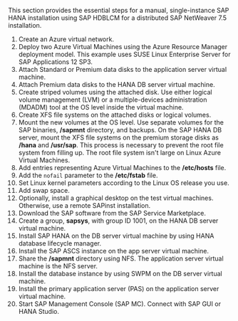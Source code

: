 This section provides the essential steps for a manual, single-instance SAP HANA installation using SAP HDBLCM for a distributed SAP NetWeaver 7.5 installation.

1. Create an Azure virtual network.
2. Deploy two Azure Virtual Machines using the Azure Resource Manager deployment model. This example uses SUSE Linux Enterprise Server for SAP Applications 12 SP3.
3. Attach Standard or Premium data disks to the application server virtual machine.
4. Attach Premium data disks to the HANA DB server virtual machine.
5. Create striped volumes using the attached disk. Use either logical volume management (LVM) or a multiple-devices administration (MDADM) tool at the OS level inside the virtual machine.
6. Create XFS file systems on the attached disks or logical volumes.
7. Mount the new volumes at the OS level. Use separate volumes for the SAP binaries, **/sapmnt** directory, and backups. On the SAP HANA DB server, mount the XFS file systems on the premium storage disks as **/hana** and **/usr/sap**. This process is necessary to prevent the root file system from filling up. The root file system isn't large on Linux Azure Virtual Machines.
8. Add entries representing Azure Virtual Machines to the **/etc/hosts** file.
9. Add the `nofail` parameter to the **/etc/fstab** file.
10. Set Linux kernel parameters according to the Linux OS release you use.
11. Add swap space.
12. Optionally, install a graphical desktop on the test virtual machines. Otherwise, use a remote SAPinst installation.
13. Download the SAP software from the SAP Service Marketplace.
14. Create a group, **sapsys**, with group ID 1001, on the HANA DB server virtual machine.
15. Install SAP HANA on the DB server virtual machine by using HANA database lifecycle manager.
16. Install the SAP ASCS instance on the app server virtual machine.
17. Share the **/sapmnt** directory using NFS. The application server virtual machine is the NFS server.
18. Install the database instance by using SWPM on the DB server virtual machine.
19. Install the primary application server (PAS) on the application server virtual machine.
20. Start SAP Management Console (SAP MC). Connect with SAP GUI or HANA Studio.
